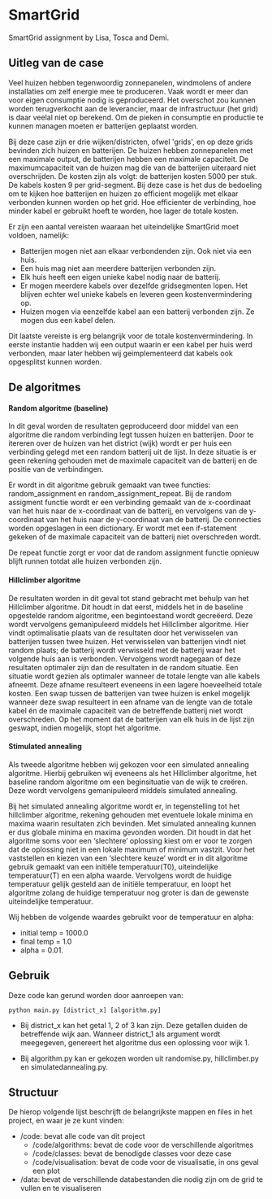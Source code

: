 # SmartGrid
SmartGrid assignment by Lisa, Tosca and Demi. 

## Uitleg van de case
Veel huizen hebben tegenwoordig zonnepanelen, windmolens of andere installaties om zelf energie mee te produceren. Vaak wordt er meer dan voor eigen consumptie nodig is geproduceerd. Het overschot zou kunnen worden terugverkocht aan de leverancier, maar de infrastructuur (het grid) is daar veelal niet op berekend. Om de pieken in consumptie en productie te kunnen managen moeten er batterijen geplaatst worden. 

Bij deze case zijn er drie wijken/districten, ofwel 'grids', en op deze grids bevinden zich huizen en batterijen. De huizen hebben zonnepanelen met een maximale output, de batterijen hebben een maximale capaciteit. De maximumcapaciteit van de huizen mag die van de batterijen uiteraard niet overschrijden. De kosten zijn als volgt: de batterijen kosten 5000 per stuk. De kabels kosten 9 per grid-segment. Bij deze case is het dus de bedoeling om te kijken hoe batterijen en huizen zo efficient mogelijk met elkaar verbonden kunnen worden op het grid. Hoe efficienter de verbinding, hoe minder kabel er gebruikt hoeft te worden, hoe lager de totale kosten.

Er zijn een aantal vereisten waaraan het uiteindelijke SmartGrid moet voldoen, namelijk: 
- Batterijen mogen niet aan elkaar verbondenden zijn. Ook niet via een huis.
- Een huis mag niet aan meerdere batterijen verbonden zijn.
- Elk huis heeft een eigen unieke kabel nodig naar de batterij.
- Er mogen meerdere kabels over dezelfde gridsegmenten lopen. Het blijven echter wel unieke kabels en leveren geen kostenvermindering op.
- Huizen mogen via eenzelfde kabel aan een batterij verbonden zijn. Ze mogen dus een kabel delen.

Dit laatste vereiste is erg belangrijk voor de totale kostenvermindering. In eerste instantie hadden wij een output waarin er een kabel per huis werd verbonden, maar later hebben wij geimplementeerd dat kabels ook opgesplitst kunnen worden.

## De algoritmes
#### Random algoritme (baseline)
In dit geval worden de resultaten geproduceerd door middel van een algoritme die random verbinding legt tussen huizen en batterijen. Door te itereren over de huizen van het district (wijk) wordt er per huis een verbinding gelegd met een random batterij uit de lijst. In deze situatie is er geen rekening gehouden met de maximale capaciteit van de batterij en de positie van de verbindingen. 

Er wordt in dit algoritme gebruik gemaakt van twee functies: random_assignment en random_assignment_repeat. Bij de random assigment functie wordt er een verbinding gemaakt van de x-coordinaat van het huis naar de x-coordinaat van de batterij, en vervolgens van de y-coordinaat van het huis naar de y-coordinaat van de batterij. De connecties worden opgeslagen in een dictionary. Er wordt met een if-statement gekeken of de maximale capaciteit van de batterij niet overschreden wordt.

De repeat functie zorgt er voor dat de random assignment functie opnieuw blijft runnen totdat alle huizen verbonden zijn.

#### Hillclimber algoritme 
De resultaten worden in dit geval tot stand gebracht met behulp van het Hillclimber algoritme. Dit houdt in dat eerst, middels het in de baseline opgestelde random algoritme, een begintoestand wordt gecreëerd. Deze wordt vervolgens gemanipuleerd middels het Hillclimber algoritme. Hier vindt optimalisatie plaats van de resultaten door het verwisselen van batterijen tussen twee huizen. Het verwisselen van batterijen vindt niet random plaats; de batterij wordt verwisseld met de batterij waar het volgende huis aan is verbonden. Vervolgens wordt nagegaan of deze resultaten optimaler zijn dan de resultaten in de random situatie. Een situatie wordt gezien als optimaler wanneer de totale lengte van alle kabels afneemt. Deze afname resulteert eveneens in een lagere hoeveelheid totale kosten. Een swap tussen de batterijen van twee huizen is enkel mogelijk wanneer deze swap resulteert in een afname van de lengte van de totale kabel én de maximale capaciteit van de betreffende batterij niet wordt overschreden. Op het moment dat de batterijen van elk huis in de lijst zijn geswapt, indien mogelijk, stopt het algoritme.

#### Stimulated annealing
Als tweede algoritme hebben wij gekozen voor een simulated annealing algoritme. Hierbij gebruiken wij eveneens als het Hillclimber algoritme, het baseline random algoritme om een beginsituatie van de wijk te creëren. Deze wordt vervolgens gemanipuleerd middels simulated annealing. 

Bij het simulated annealing algoritme wordt er, in tegenstelling tot het hillclimber algoritme, rekening gehouden met eventuele lokale minima en maxima waarin resultaten zich bevinden. Met simulated annealing kunnen er dus globale minima en maxima gevonden worden. Dit houdt in dat het algoritme soms voor een ‘slechtere’ oplossing kiest om er voor te zorgen dat de oplossing niet in een lokale maximum of minimum vastzit.  Voor het vaststellen en kiezen van een ‘slechtere keuze’ wordt er in dit algoritme gebruik gemaakt van een initiële temperatuur(T0),  uiteindelijke temperatuur(T) en een alpha waarde. Vervolgens wordt de huidige temperatuur gelijk gesteld aan de initiële temperatuur, en loopt het algoritme zolang de huidige temperatuur nog groter is dan de gewenste uiteindelijke temperatuur.

Wij hebben de volgende waardes gebruikt voor de temperatuur en alpha: 
- initial temp = 1000.0
- final temp = 1.0
- alpha = 0.01.

## Gebruik 
Deze code kan gerund worden door aanroepen van:
  
  `python main.py [district_x] [algorithm.py]`
  
- Bij district_x kan het getal 1, 2 of 3 kan zijn. Deze getallen duiden de betreffende wijk aan. Wanneer district_1 als argument wordt meegegeven, genereert het algoritme dus een oplossing voor wijk 1.

- Bij algorithm.py kan er gekozen worden uit randomise.py, hillclimber.py en simulatedannealing.py.

## Structuur
De hierop volgende lijst beschrijft de belangrijkste mappen en files in het project, en waar je ze kunt vinden:

- /code: bevat alle code van dit project
  - /code/algorithms: bevat de code voor de verschillende algoritmes
  - /code/classes: bevat de benodigde classes voor deze case
  - /code/visualisation: bevat de code voor de visualisatie, in ons geval een plot 
- /data: bevat de verschillende databestanden die nodig zijn om de grid te vullen en te visualiseren
